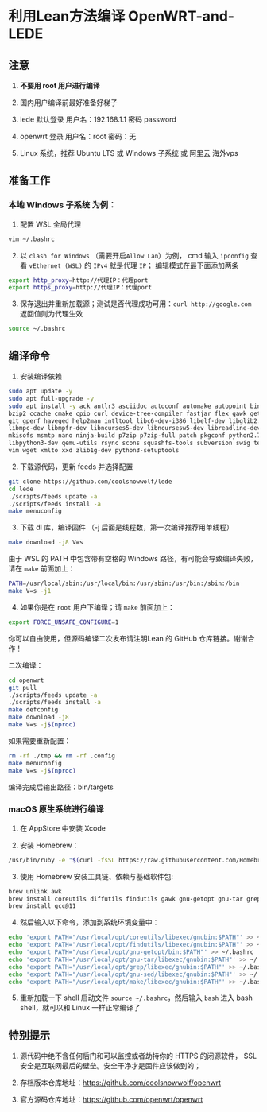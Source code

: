 # 利用Lean方法编译 OpenWRT-and-LEDE

## 注意

1. **不要用 root 用户进行编译**
2. 国内用户编译前最好准备好梯子
3. lede 默认登录 用户名：192.168.1.1 密码 password
4. openwrt 登录 用户名：root 密码：无


1. Linux 系统，推荐 Ubuntu LTS 或 Windows 子系统 或 阿里云 海外vps

## 准备工作
### 本地 Windows 子系统 为例：
1. 配置 WSL 全局代理
```bash
vim ~/.bashrc
```

2. 以 `clash for Windows` （需要开启`Allow Lan`）为例， 
cmd 输入 `ipconfig` 查看 `vEthernet (WSL)` 的 `IPv4` 就是代理 `IP`； 编辑模式在最下面添加两条
```bash
export http_proxy=http://代理IP：代理port
export https_proxy=http://代理IP：代理port
```
3. 保存退出并重新加载源；测试是否代理成功可用：`curl http://google.com` 返回值则为代理生效
```bash
source ~/.bashrc
```
## 编译命令
1. 安装编译依赖

```bash
sudo apt update -y
sudo apt full-upgrade -y
sudo apt install -y ack antlr3 asciidoc autoconf automake autopoint binutils bison build-essential \
bzip2 ccache cmake cpio curl device-tree-compiler fastjar flex gawk gettext gcc-multilib g++-multilib \
git gperf haveged help2man intltool libc6-dev-i386 libelf-dev libglib2.0-dev libgmp3-dev libltdl-dev \
libmpc-dev libmpfr-dev libncurses5-dev libncursesw5-dev libreadline-dev libssl-dev libtool lrzsz \
mkisofs msmtp nano ninja-build p7zip p7zip-full patch pkgconf python2.7 python3 python3-pyelftools \
libpython3-dev qemu-utils rsync scons squashfs-tools subversion swig texinfo uglifyjs upx-ucl unzip \
vim wget xmlto xxd zlib1g-dev python3-setuptools
```

2. 下载源代码，更新 feeds 并选择配置

```bash
git clone https://github.com/coolsnowwolf/lede
cd lede
./scripts/feeds update -a
./scripts/feeds install -a
make menuconfig
```

3. 下载 dl 库，编译固件
（-j 后面是线程数，第一次编译推荐用单线程）

```bash
make download -j8 V=s
```
   由于 WSL 的 PATH 中包含带有空格的 Windows 路径，有可能会导致编译失败，请在 `make` 前面加上：

```bash
PATH=/usr/local/sbin:/usr/local/bin:/usr/sbin:/usr/bin:/sbin:/bin
make V=s -j1
```
   
4. 如果你是在 `root` 用户下编译；请 `make` 前面加上：
  
```bash
export FORCE_UNSAFE_CONFIGURE=1
```


你可以自由使用，但源码编译二次发布请注明Lean 的 GitHub 仓库链接。谢谢合作！

二次编译：  

```bash
cd openwrt
git pull
./scripts/feeds update -a
./scripts/feeds install -a
make defconfig
make download -j8
make V=s -j$(nproc)
```

如果需要重新配置：  

```bash
rm -rf ./tmp && rm -rf .config
make menuconfig
make V=s -j$(nproc)
```

编译完成后输出路径：bin/targets


### macOS 原生系统进行编译

1. 在 AppStore 中安装 Xcode

2. 安装 Homebrew：

```bash
/usr/bin/ruby -e "$(curl -fsSL https://raw.githubusercontent.com/Homebrew/install/master/install)"
```

3. 使用 Homebrew 安装工具链、依赖与基础软件包:

```bash
brew unlink awk
brew install coreutils diffutils findutils gawk gnu-getopt gnu-tar grep make ncurses pkg-config wget quilt xz
brew install gcc@11
```

4. 然后输入以下命令，添加到系统环境变量中：

```bash
echo 'export PATH="/usr/local/opt/coreutils/libexec/gnubin:$PATH"' >> ~/.bashrc
echo 'export PATH="/usr/local/opt/findutils/libexec/gnubin:$PATH"' >> ~/.bashrc
echo 'export PATH="/usr/local/opt/gnu-getopt/bin:$PATH"' >> ~/.bashrc
echo 'export PATH="/usr/local/opt/gnu-tar/libexec/gnubin:$PATH"' >> ~/.bashrc
echo 'export PATH="/usr/local/opt/grep/libexec/gnubin:$PATH"' >> ~/.bashrc
echo 'export PATH="/usr/local/opt/gnu-sed/libexec/gnubin:$PATH"' >> ~/.bashrc
echo 'export PATH="/usr/local/opt/make/libexec/gnubin:$PATH"' >> ~/.bashrc
```

5. 重新加载一下 shell 启动文件 `source ~/.bashrc`，然后输入 `bash` 进入 bash shell，就可以和 Linux 一样正常编译了

## 特别提示

1. 源代码中绝不含任何后门和可以监控或者劫持你的 HTTPS 的闭源软件， SSL 安全是互联网最后的壁垒。安全干净才是固件应该做到的；

2. 存档版本仓库地址：<https://github.com/coolsnowwolf/openwrt>

3. 官方源码仓库地址：https://github.com/openwrt/openwrt

